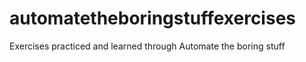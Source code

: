 # automatetheboringstuffexercises
Exercises practiced and learned through Automate the boring stuff
